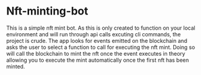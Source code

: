 # Nft-minting-bot
This is a simple nft mint bot. As this is only created to function on your local environment and will run through api calls excuting cli commands, the project is crude.
The app looks for events emitted on the blockchain and asks the user to select a function to call for executing the nft mint. Doing so will call the blockchain to mint
the nft once the event executes in theory allowing you to execute the mint automatically once the first nft has been minted.
